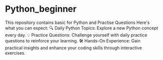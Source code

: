# Python_beginner
This repository contains basic for Python and Practise Questions
Here's what you can expect:
🔍 Daily Python Topics: Explore a new Python concept every day.
💡 Practice Questions: Challenge yourself with daily practice questions to reinforce your learning.
🛠️ Hands-On Experience: Gain practical insights and enhance your coding skills through interactive exercises.
